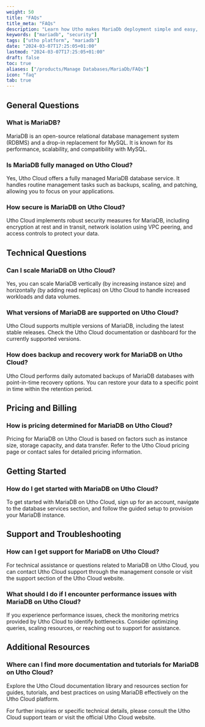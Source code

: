 ```yaml
---
weight: 50
title: "FAQs"
title_meta: "FAQs"
description: "Learn how Utho makes MariaDb deployment simple and easy, and get answers to frequently asked questions about our MariaDb service."
keywords: ["mariadb", "security"]
tags: ["utho platform", "mariadb"]
date: "2024-03-07T17:25:05+01:00"
lastmod: "2024-03-07T17:25:05+01:00"
draft: false
toc: true
aliases: ["/products/Manage Databases/MariaDb/FAQs"]
icon: "faq"
tab: true
---
```

<!-- # FAQs for Utho Cloud MariaDB Database -->

## General Questions

### What is MariaDB?
MariaDB is an open-source relational database management system (RDBMS) and a drop-in replacement for MySQL. It is known for its performance, scalability, and compatibility with MySQL.

### Is MariaDB fully managed on Utho Cloud?
Yes, Utho Cloud offers a fully managed MariaDB database service. It handles routine management tasks such as backups, scaling, and patching, allowing you to focus on your applications.

### How secure is MariaDB on Utho Cloud?
Utho Cloud implements robust security measures for MariaDB, including encryption at rest and in transit, network isolation using VPC peering, and access controls to protect your data.

## Technical Questions

### Can I scale MariaDB on Utho Cloud?
Yes, you can scale MariaDB vertically (by increasing instance size) and horizontally (by adding read replicas) on Utho Cloud to handle increased workloads and data volumes.

### What versions of MariaDB are supported on Utho Cloud?
Utho Cloud supports multiple versions of MariaDB, including the latest stable releases. Check the Utho Cloud documentation or dashboard for the currently supported versions.

### How does backup and recovery work for MariaDB on Utho Cloud?
Utho Cloud performs daily automated backups of MariaDB databases with point-in-time recovery options. You can restore your data to a specific point in time within the retention period.

## Pricing and Billing

### How is pricing determined for MariaDB on Utho Cloud?
Pricing for MariaDB on Utho Cloud is based on factors such as instance size, storage capacity, and data transfer. Refer to the Utho Cloud pricing page or contact sales for detailed pricing information.

## Getting Started

### How do I get started with MariaDB on Utho Cloud?
To get started with MariaDB on Utho Cloud, sign up for an account, navigate to the database services section, and follow the guided setup to provision your MariaDB instance.

## Support and Troubleshooting

### How can I get support for MariaDB on Utho Cloud?
For technical assistance or questions related to MariaDB on Utho Cloud, you can contact Utho Cloud support through the management console or visit the support section of the Utho Cloud website.

### What should I do if I encounter performance issues with MariaDB on Utho Cloud?
If you experience performance issues, check the monitoring metrics provided by Utho Cloud to identify bottlenecks. Consider optimizing queries, scaling resources, or reaching out to support for assistance.

## Additional Resources

### Where can I find more documentation and tutorials for MariaDB on Utho Cloud?
Explore the Utho Cloud documentation library and resources section for guides, tutorials, and best practices on using MariaDB effectively on the Utho Cloud platform.

For further inquiries or specific technical details, please consult the Utho Cloud support team or visit the official Utho Cloud website.

